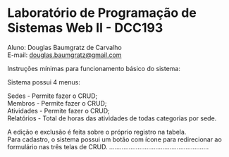 # Laboratório de Programação de Sistemas Web II - DCC193


Aluno: Douglas Baumgratz de Carvalho<br/>
E-mail: douglas.baumgratz@gmail.com<br/>

Instruções mínimas para funcionamento básico do sistema:

Sistema possui 4 menus:

Sedes - Permite fazer o CRUD; <br/>
Membros - Permite fazer o CRUD; <br/>
Atividades - Permite fazer o CRUD; <br/>
Relatórios - Total de horas das atividades de todas categorias por sede.

A edição e exclusão é feita sobre o próprio registro na tabela. <br/>
Para cadastro, o sistema possui um botão com ícone para redirecionar ao formulário nas três telas de CRUD.
........................................................